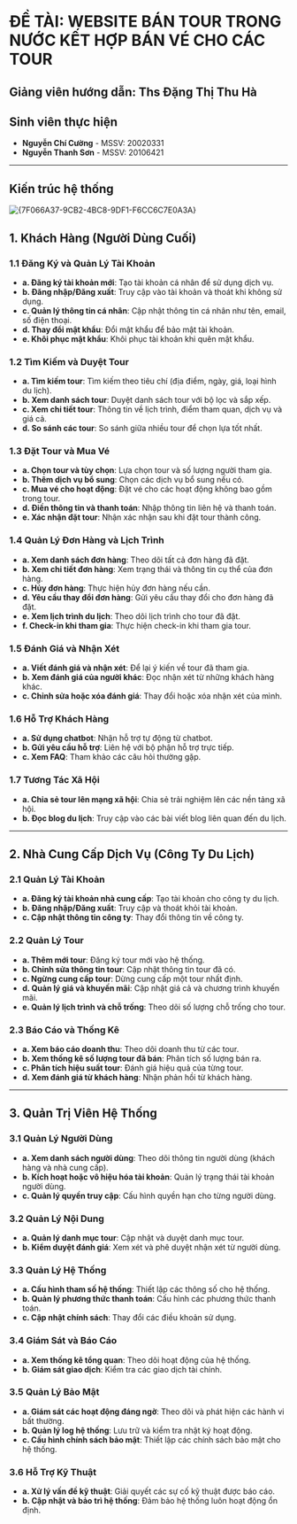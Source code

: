 # ĐỀ TÀI: WEBSITE BÁN TOUR TRONG NƯỚC KẾT HỢP BÁN VÉ CHO CÁC TOUR
## Giảng viên hướng dẫn: Ths Đặng Thị Thu Hà
## Sinh viên thực hiện
- **Nguyễn Chí Cường** - MSSV: 20020331
- **Nguyễn Thanh Sơn** - MSSV: 20106421

---
## Kiến trúc hệ thống
![{7F066A37-9CB2-4BC8-9DF1-F6CC6C7E0A3A}](https://github.com/user-attachments/assets/5eff4dc5-513c-4dfe-8517-d70625b119e5)
## 1. Khách Hàng (Người Dùng Cuối)

### 1.1 Đăng Ký và Quản Lý Tài Khoản
- **a. Đăng ký tài khoản mới**: Tạo tài khoản cá nhân để sử dụng dịch vụ.
- **b. Đăng nhập/Đăng xuất**: Truy cập vào tài khoản và thoát khi không sử dụng.
- **c. Quản lý thông tin cá nhân**: Cập nhật thông tin cá nhân như tên, email, số điện thoại.
- **d. Thay đổi mật khẩu**: Đổi mật khẩu để bảo mật tài khoản.
- **e. Khôi phục mật khẩu**: Khôi phục tài khoản khi quên mật khẩu.

### 1.2 Tìm Kiếm và Duyệt Tour
- **a. Tìm kiếm tour**: Tìm kiếm theo tiêu chí (địa điểm, ngày, giá, loại hình du lịch).
- **b. Xem danh sách tour**: Duyệt danh sách tour với bộ lọc và sắp xếp.
- **c. Xem chi tiết tour**: Thông tin về lịch trình, điểm tham quan, dịch vụ và giá cả.
- **d. So sánh các tour**: So sánh giữa nhiều tour để chọn lựa tốt nhất.

### 1.3 Đặt Tour và Mua Vé
- **a. Chọn tour và tùy chọn**: Lựa chọn tour và số lượng người tham gia.
- **b. Thêm dịch vụ bổ sung**: Chọn các dịch vụ bổ sung nếu có.
- **c. Mua vé cho hoạt động**: Đặt vé cho các hoạt động không bao gồm trong tour.
- **d. Điền thông tin và thanh toán**: Nhập thông tin liên hệ và thanh toán.
- **e. Xác nhận đặt tour**: Nhận xác nhận sau khi đặt tour thành công.

### 1.4 Quản Lý Đơn Hàng và Lịch Trình
- **a. Xem danh sách đơn hàng**: Theo dõi tất cả đơn hàng đã đặt.
- **b. Xem chi tiết đơn hàng**: Xem trạng thái và thông tin cụ thể của đơn hàng.
- **c. Hủy đơn hàng**: Thực hiện hủy đơn hàng nếu cần.
- **d. Yêu cầu thay đổi đơn hàng**: Gửi yêu cầu thay đổi cho đơn hàng đã đặt.
- **e. Xem lịch trình du lịch**: Theo dõi lịch trình cho tour đã đặt.
- **f. Check-in khi tham gia**: Thực hiện check-in khi tham gia tour.

### 1.5 Đánh Giá và Nhận Xét
- **a. Viết đánh giá và nhận xét**: Để lại ý kiến về tour đã tham gia.
- **b. Xem đánh giá của người khác**: Đọc nhận xét từ những khách hàng khác.
- **c. Chỉnh sửa hoặc xóa đánh giá**: Thay đổi hoặc xóa nhận xét của mình.

### 1.6 Hỗ Trợ Khách Hàng
- **a. Sử dụng chatbot**: Nhận hỗ trợ tự động từ chatbot.
- **b. Gửi yêu cầu hỗ trợ**: Liên hệ với bộ phận hỗ trợ trực tiếp.
- **c. Xem FAQ**: Tham khảo các câu hỏi thường gặp.

### 1.7 Tương Tác Xã Hội
- **a. Chia sẻ tour lên mạng xã hội**: Chia sẻ trải nghiệm lên các nền tảng xã hội.
- **b. Đọc blog du lịch**: Truy cập vào các bài viết blog liên quan đến du lịch.

---

## 2. Nhà Cung Cấp Dịch Vụ (Công Ty Du Lịch)

### 2.1 Quản Lý Tài Khoản
- **a. Đăng ký tài khoản nhà cung cấp**: Tạo tài khoản cho công ty du lịch.
- **b. Đăng nhập/Đăng xuất**: Truy cập và thoát khỏi tài khoản.
- **c. Cập nhật thông tin công ty**: Thay đổi thông tin về công ty.

### 2.2 Quản Lý Tour
- **a. Thêm mới tour**: Đăng ký tour mới vào hệ thống.
- **b. Chỉnh sửa thông tin tour**: Cập nhật thông tin tour đã có.
- **c. Ngừng cung cấp tour**: Dừng cung cấp một tour nhất định.
- **d. Quản lý giá và khuyến mãi**: Cập nhật giá cả và chương trình khuyến mãi.
- **e. Quản lý lịch trình và chỗ trống**: Theo dõi số lượng chỗ trống cho tour.

### 2.3 Báo Cáo và Thống Kê
- **a. Xem báo cáo doanh thu**: Theo dõi doanh thu từ các tour.
- **b. Xem thống kê số lượng tour đã bán**: Phân tích số lượng bán ra.
- **c. Phân tích hiệu suất tour**: Đánh giá hiệu quả của từng tour.
- **d. Xem đánh giá từ khách hàng**: Nhận phản hồi từ khách hàng.

---

## 3. Quản Trị Viên Hệ Thống

### 3.1 Quản Lý Người Dùng
- **a. Xem danh sách người dùng**: Theo dõi thông tin người dùng (khách hàng và nhà cung cấp).
- **b. Kích hoạt hoặc vô hiệu hóa tài khoản**: Quản lý trạng thái tài khoản người dùng.
- **c. Quản lý quyền truy cập**: Cấu hình quyền hạn cho từng người dùng.

### 3.2 Quản Lý Nội Dung
- **a. Quản lý danh mục tour**: Cập nhật và duyệt danh mục tour.
- **b. Kiểm duyệt đánh giá**: Xem xét và phê duyệt nhận xét từ người dùng.

### 3.3 Quản Lý Hệ Thống
- **a. Cấu hình tham số hệ thống**: Thiết lập các thông số cho hệ thống.
- **b. Quản lý phương thức thanh toán**: Cấu hình các phương thức thanh toán.
- **c. Cập nhật chính sách**: Thay đổi các điều khoản sử dụng.

### 3.4 Giám Sát và Báo Cáo
- **a. Xem thống kê tổng quan**: Theo dõi hoạt động của hệ thống.
- **b. Giám sát giao dịch**: Kiểm tra các giao dịch tài chính.

### 3.5 Quản Lý Bảo Mật
- **a. Giám sát các hoạt động đáng ngờ**: Theo dõi và phát hiện các hành vi bất thường.
- **b. Quản lý log hệ thống**: Lưu trữ và kiểm tra nhật ký hoạt động.
- **c. Cấu hình chính sách bảo mật**: Thiết lập các chính sách bảo mật cho hệ thống.

### 3.6 Hỗ Trợ Kỹ Thuật
- **a. Xử lý vấn đề kỹ thuật**: Giải quyết các sự cố kỹ thuật được báo cáo.
- **b. Cập nhật và bảo trì hệ thống**: Đảm bảo hệ thống luôn hoạt động ổn định.
